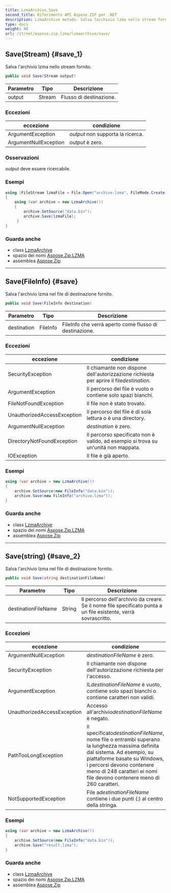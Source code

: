 ```yaml
---
title: LzmaArchive.Save
second_title: Riferimento API Aspose.ZIP per .NET
description: LzmaArchive metodo. Salva larchivio lzma nello stream fornito.
type: docs
weight: 40
url: /it/net/aspose.zip.lzma/lzmaarchive/save/
---
```

## Save(Stream) {#save_1}

Salva l'archivio lzma nello stream fornito.

```csharp
public void Save(Stream output)
```

| Parametro | Tipo | Descrizione |
| --- | --- | --- |
| output | Stream | Flusso di destinazione. |

### Eccezioni

| eccezione | condizione |
| --- | --- |
| ArgumentException | *output* non supporta la ricerca. |
| ArgumentNullException | *output* è zero. |

### Osservazioni

*output* deve essere ricercabile.

### Esempi

```csharp
using (FileStream lzmaFile = File.Open("archive.lzma", FileMode.Create))
{
    using (var archive = new LzmaArchive())
    {
        archive.SetSource("data.bin");
        archive.Save(lzmaFile);
     }
}
```

### Guarda anche

* class [LzmaArchive](../)
* spazio dei nomi [Aspose.Zip.LZMA](../../lzmaarchive/)
* assemblea [Aspose.Zip](../../../)

---

## Save(FileInfo) {#save}

Salva l'archivio lzma nel file di destinazione fornito.

```csharp
public void Save(FileInfo destination)
```

| Parametro | Tipo | Descrizione |
| --- | --- | --- |
| destination | FileInfo | FileInfo che verrà aperto come flusso di destinazione. |

### Eccezioni

| eccezione | condizione |
| --- | --- |
| SecurityException | Il chiamante non dispone dell'autorizzazione richiesta per aprire il file*destination*. |
| ArgumentException | Il percorso del file è vuoto o contiene solo spazi bianchi. |
| FileNotFoundException | Il file non è stato trovato. |
| UnauthorizedAccessException | Il percorso del file è di sola lettura o è una directory. |
| ArgumentNullException | *destination* è zero. |
| DirectoryNotFoundException | Il percorso specificato non è valido, ad esempio si trova su un'unità non mappata. |
| IOException | Il file è già aperto. |

### Esempi

```csharp
using (var archive = new LzmaArchive()) 
{
    archive.SetSource(new FileInfo("data.bin"));
    archive.Save(new FileInfo("archive.lzma"));
}
```

### Guarda anche

* class [LzmaArchive](../)
* spazio dei nomi [Aspose.Zip.LZMA](../../lzmaarchive/)
* assemblea [Aspose.Zip](../../../)

---

## Save(string) {#save_2}

Salva l'archivio lzma nel file di destinazione fornito.

```csharp
public void Save(string destinationFileName)
```

| Parametro | Tipo | Descrizione |
| --- | --- | --- |
| destinationFileName | String | Il percorso dell'archivio da creare. Se il nome file specificato punta a un file esistente, verrà sovrascritto. |

### Eccezioni

| eccezione | condizione |
| --- | --- |
| ArgumentNullException | *destinationFileName* è zero. |
| SecurityException | Il chiamante non dispone dell'autorizzazione richiesta per l'accesso. |
| ArgumentException | IL*destinationFileName* è vuoto, contiene solo spazi bianchi o contiene caratteri non validi. |
| UnauthorizedAccessException | Accesso all'archivio*destinationFileName* è negato. |
| PathTooLongException | Il specificato*destinationFileName*, nome file o entrambi superano la lunghezza massima definita dal sistema. Ad esempio, su piattaforme basate su Windows, i percorsi devono contenere meno di 248 caratteri ei nomi file devono contenere meno di 260 caratteri. |
| NotSupportedException | File a*destinationFileName* contiene i due punti (:) al centro della stringa. |

### Esempi

```csharp
using (var archive = new LzmaArchive()) 
{
    archive.SetSource(new FileInfo("data.bin"));
    archive.Save("result.lzma");
}
```

### Guarda anche

* class [LzmaArchive](../)
* spazio dei nomi [Aspose.Zip.LZMA](../../lzmaarchive/)
* assemblea [Aspose.Zip](../../../)


